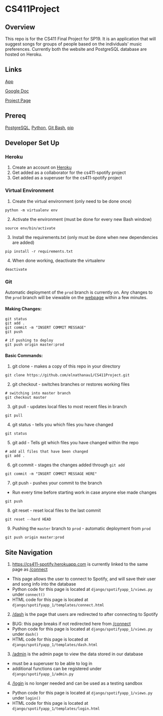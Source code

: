 # CS411Project
## Overview
This repo is for the CS411 Final Project for SP19. It is an application that will suggest songs for groups of people based on the individuals' music preferences. Currently both the website and PostgreSQL database are hosted on Heroku.

## Links
[App](https://cs411-spotify.herokuapp.com)

[Google Doc](https://docs.google.com/document/d/1FZgSn6VcPV9DvcemfN2ge1MxUPTuL0UNmxrsfGNsPt0/edit)

[Project Page](https://wiki.illinois.edu/wiki/display/CS411SP19/temp1)

## Prereq
[PostgreSQL](https://www.postgresql.org/download/), [Python](https://www.python.org/downloads/), [Git Bash](https://git-scm.com/downloads), [pip](https://pip.pypa.io/en/stable/installing/)

## Developer Set Up

### Heroku
1. Create an account on [Heroku](https://heroku.com)
2. Get added as a collaborator for the cs411-spotify project
3. Get added as a superuser for the cs411-spotify project

### Virtual Environment
1. Create the virtual environment (only need to be done once)

```
python -m virtualenv env
```

2. Activate the environment (must be done for every new Bash window)

```
source env/bin/activate
```

3. Install the requirements.txt (only must be done when new dependencies are added)

```
pip install -r requirements.txt
```

4. When done working, deactivate the virtualenv

```
deactivate
```

### Git
Automatic deployment of the ```prod``` branch is currently on. Any changes to the ```prod``` branch will be viewable on the [webpage](https://https://cs411-spotify.herokuapp.com) within a few minutes.

#### Making Changes:
```
git status
git add .
git commit -m "INSERT COMMIT MESSAGE"
git push

# if pushing to deploy
git push origin master:prod
```

#### Basic Commands:
1. git clone - makes a copy of this repo in your directory

```
git clone https://github.com/elnathanau1/CS411Project.git
```

2. git checkout - switches branches or restores working files

```
# switching into master branch
git checkout master
```

3. git pull - updates local files to most recent files in branch

```
git pull
```

4. git status - tells you which files you have changed

```
git status
```

5. git add - Tells git which files you have changed within the repo

```
# add all files that have been changed
git add .
```

6. git commit - stages the changes added through ```git add```

```
git commit -m "INSERT COMMIT MESSAGE HERE"
```

7. git push - pushes your commit to the branch
  - Run every time before starting work in case anyone else made changes

```
git push
```

8. git reset - reset local files to the last commit

```
git reset --hard HEAD
```

9. Pushing the ```master``` branch to ```prod``` - automatic deployment from ```prod```

```
git push origin master:prod
```

## Site Navigation
1. https://cs411-spotify.herokuapp.com is currently linked to the same page as [/connect](https://https://cs411-spotify.herokuapp.com/connect/)
  - This page allows the user to connect to Spotify, and will save their user and song info into the database
  - Python code for this page is located at ```django/spotifyapp_1/views.py``` under ```connect()```
  - HTML code for this page is located at ```django/spotifyapp_1/templates/connect.html```

2. [/dash](https://https://cs411-spotify.herokuapp.com/dash) is the page that users are redirected to after connecting to Spotify
  - BUG: this page breaks if not redirected here from [/connect](https://https://cs411-spotify.herokuapp.com/connect/)
  - Python code for this page is located at ```django/spotifyapp_1/views.py``` under ```dash()```
  - HTML code for this page is located at ```django/spotifyapp_1/templates/dash.html```

3. [/admin](https://https://cs411-spotify.herokuapp.com/admin) is the admin page to view the data stored in our database
  - must be a superuser to be able to log in
  - additional functions can be registered under ```django/spotifyapp_1/admin.py```

4. [/login](https://https://cs411-spotify.herokuapp.com/login) is no longer needed and can be used as a testing sandbox
- Python code for this page is located at ```django/spotifyapp_1/views.py``` under ```login()```
- HTML code for this page is located at ```django/spotifyapp_1/templates/login.html```
